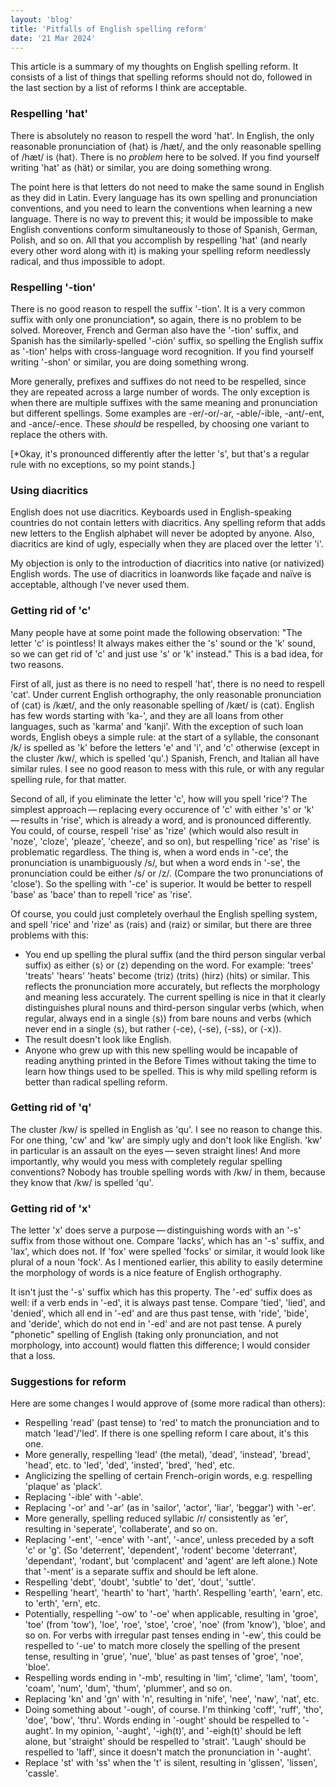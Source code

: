 ```yaml
---
layout: 'blog'
title: 'Pitfalls of English spelling reform'
date: '21 Mar 2024'
---
```


This article is a summary of my thoughts on English spelling reform. It consists of a list of things that spelling reforms should not do, followed in the last section by a list of reforms I think are acceptable.

### Respelling 'hat'

There is absolutely no reason to respell the word 'hat'. In English, the only reasonable pronunciation of ⟨hat⟩ is /hæt/, and the only reasonable spelling of /hæt/ is ⟨hat⟩. There is no _problem_ here to be solved. If you find yourself writing 'hat' as ⟨hät⟩ or similar, you are doing something wrong.

The point here is that letters do not need to make the same sound in English as they did in Latin. Every language has its own spelling and pronunciation conventions, and you need to learn the conventions when learning a new language. There is no way to prevent this; it would be impossible to make English conventions conform simultaneously to those of Spanish, German, Polish, and so on. All that you accomplish by respelling 'hat' (and nearly every other word along with it) is making your spelling reform needlessly radical, and thus impossible to adopt.

### Respelling '-tion'

There is no good reason to respell the suffix '-tion'. It is a very common suffix with only one pronunciation*, so again, there is no problem to be solved. Moreover, French and German also have the '-tion' suffix, and Spanish has the similarly-spelled '-ción' suffix, so spelling the English suffix as '-tion' helps with cross-language word recognition. If you find yourself writing '-shon' or similar, you are doing something wrong.

More generally, prefixes and suffixes do not need to be respelled, since they are repeated across a large number of words. The only exception is when there are multiple suffixes with the same meaning and pronunciation but different spellings. Some examples are -er/-or/-ar, -able/-ible, -ant/-ent, and -ance/-ence. These _should_ be respelled, by choosing one variant to replace the others with.

\[*Okay, it's pronounced differently after the letter 's', but that's a regular rule with no exceptions, so my point stands.\]

### Using diacritics

English does not use diacritics. Keyboards used in English-speaking countries do not contain letters with diacritics. Any spelling reform that adds new letters to the English alphabet will never be adopted by anyone. Also, diacritics are kind of ugly, especially when they are placed over the letter 'i'.

My objection is only to the introduction of diacritics into native (or nativized) English words. The use of diacritics in loanwords like façade and naïve is acceptable, although I've never used them.

### Getting rid of 'c'

Many people have at some point made the following observation: "The letter 'c' is pointless! It always makes either the 's' sound or the 'k' sound, so we can get rid of 'c' and just use 's' or 'k' instead." This is a bad idea, for two reasons.

First of all, just as there is no need to respell 'hat', there is no need to respell 'cat'. Under current English orthography, the only reasonable pronunciation of ⟨cat⟩ is /kæt/, and the only reasonable spelling of /kæt/ is ⟨cat⟩. English has few words starting with 'ka-', and they are all loans from other languages, such as 'karma' and 'kanji'. With the exception of such loan words, English obeys a simple rule: at the start of a syllable, the consonant /k/ is spelled as 'k' before the letters 'e' and 'i', and 'c' otherwise (except in the cluster /kw/, which is spelled 'qu'.) Spanish, French, and Italian all have similar rules. I see no good reason to mess with this rule, or with any regular spelling rule, for that matter.

Second of all, if you eliminate the letter 'c', how will you spell 'rice'? The simplest approach&thinsp;&mdash;&thinsp;replacing every occurence of 'c' with either 's' or 'k'&thinsp;&mdash;&thinsp;results in 'rise', which is already a word, and is pronounced differently. You could, of course, respell 'rise' as 'rize' (which would also result in 'noze', 'cloze', 'pleaze', 'cheeze', and so on), but respelling 'rice' as 'rise' is problematic regardless. The thing is, when a word ends in '-ce', the pronunciation is unambiguously /s/, but when a word ends in '-se', the pronunciation could be either /s/ or /z/. (Compare the two pronunciations of 'close'). So the spelling with '-ce' is superior. It would be better to respell 'base' as 'bace' than to repell 'rice' as 'rise'.

Of course, you could just completely overhaul the English spelling system, and spell 'rice' and 'rize' as ⟨rais⟩ and ⟨raiz⟩ or similar, but there are three problems with this:

* You end up spelling the plural suffix (and the third person singular verbal suffix) as either ⟨s⟩ or ⟨z⟩ depending on the word. For example: 'trees' 'treats' 'hears' 'heats' become ⟨triz⟩ ⟨trits⟩ ⟨hirz⟩ ⟨hits⟩ or similar. This reflects the pronunciation more accurately, but reflects the morphology and meaning less accurately. The current spelling is nice in that it clearly distinguishes plural nouns and third-person singular verbs (which, when regular, always end in a single ⟨s⟩) from bare nouns and verbs (which never end in a single ⟨s⟩, but rather ⟨-ce⟩, ⟨-se⟩, ⟨-ss⟩, or ⟨-x⟩).
* The result doesn't look like English. 
* Anyone who grew up with this new spelling would be incapable of reading anything printed in the Before Times without taking the time to learn how things used to be spelled. This is why mild spelling reform is better than radical spelling reform.

### Getting rid of 'q'

The cluster /kw/ is spelled in English as 'qu'. I see no reason to change this. For one thing, 'cw' and 'kw' are simply ugly and don't look like English. 'kw' in particular is an assault on the eyes&thinsp;&mdash;&thinsp;seven straight lines! And more importantly, why would you mess with completely regular spelling conventions? Nobody has trouble spelling words with /kw/ in them, because they know that /kw/ is spelled 'qu'. 

### Getting rid of 'x'

The letter 'x' does serve a purpose&thinsp;&mdash;&thinsp;distinguishing words with an '-s' suffix from those without one. Compare 'lacks', which has an '-s' suffix, and 'lax', which does not. If 'fox' were spelled 'focks' or similar, it would look like plural of a noun 'fock'. As I mentioned earlier, this ability to easily determine the morphology of words is a nice feature of English orthography.

It isn't just the '-s' suffix which has this property. The '-ed' suffix does as well: if a verb ends in '-ed', it is always past tense. Compare 'tied', 'lied', and 'denied', which all end in '-ed' and are thus past tense, with 'ride', 'bide', and 'deride', which do not end in '-ed' and are not past tense. A purely "phonetic" spelling of English (taking only pronunciation, and not morphology, into account) would flatten this difference; I would consider that a loss.

### Suggestions for reform

Here are some changes I would approve of (some more radical than others):

* Respelling 'read' (past tense) to 'red' to match the pronunciation and to match 'lead'/'led'. If there is one spelling reform I care about, it's this one.
* More generally, respelling 'lead' (the metal), 'dead', 'instead', 'bread', 'head', etc. to 'led', 'ded', 'insted', 'bred', 'hed', etc.
* Anglicizing the spelling of certain French-origin words, e.g. respelling 'plaque' as 'plack'.
* Replacing '-ible' with '-able'.
* Replacing '-or' and '-ar' (as in 'sailor', 'actor', 'liar', 'beggar') with '-er'.
* More generally, spelling reduced syllabic /r/ consistently as 'er', resulting in 'seperate', 'collaberate', and so on. 
* Replacing '-ent', '-ence' with '-ant', '-ance', unless preceded by a soft 'c' or 'g'. (So 'deterrent', 'dependent', 'rodent' become 'deterrant', 'dependant', 'rodant', but 'complacent' and 'agent' are left alone.) Note that '-ment' is a separate suffix and should be left alone. 
* Respelling 'debt', 'doubt', 'subtle' to 'det', 'dout', 'suttle'.
* Respelling 'heart', 'hearth' to 'hart', 'harth'. Respelling 'earth', 'earn', etc. to 'erth', 'ern', etc.
* Potentially, respelling '-ow' to '-oe' when applicable, resulting in 'groe', 'toe' (from 'tow'), 'loe', 'roe', 'stoe', 'croe', 'noe' (from 'know'), 'bloe', and so on. For verbs with irregular past tenses ending in '-ew', this could be respelled to '-ue' to match more closely the spelling of the present tense, resulting in 'grue', 'nue', 'blue' as past tenses of 'groe', 'noe', 'bloe'.
* Respelling words ending in '-mb', resulting in 'lim', 'clime', 'lam', 'toom', 'coam', 'num', 'dum', 'thum', 'plummer', and so on.
* Replacing 'kn' and 'gn' with 'n', resulting in 'nife', 'nee', 'naw', 'nat', etc.
* Doing something about '-ough', of course. I'm thinking 'coff', 'ruff', 'tho', 'doe', 'bow', 'thru'. Words ending in '-ought' should be respelled to '-aught'. In my opinion, '-aught', '-igh(t)', and '-eigh(t)' should be left alone, but 'straight' should be respelled to 'strait'. 'Laugh' should be respelled to 'laff', since it doesn't match the pronunciation in '-aught'.
* Replace 'st' with 'ss' when the 't' is silent, resulting in 'glissen', 'lissen', 'cassle'.
